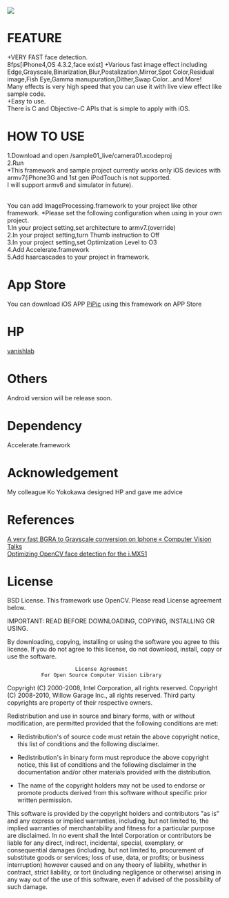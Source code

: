 ![](http://blog-imgs-42.fc2.com/v/a/n/vanishlab/originalICON.png)


FEATURE
=======
+VERY FAST face detection. <br>
  8fps[iPhone4,OS 4.3.2,face exist]
+Various fast image effect including Edge,Grayscale,Binarization,Blur,Postalization,Mirror,Spot Color,Residual image,Fish Eye,Gamma manupuration,Dither,Swap Color...and More!<br>
  Many effects is very high speed that you can use it with live view effect like sample code.<br>
+Easy to use.<br>
  There is C and Objective-C APIs that is simple to apply with iOS.<br>

HOW TO USE
=======
1.Download and open /sample01_live/camera01.xcodeproj<br>
2.Run<br>
*This framework and sample project currently works only iOS devices with armv7(iPhone3G and 1st gen iPodTouch is not supported.<br>
I will support armv6 and simulator in future).<br><br>

You can add ImageProcessing.framework to your project like other framework.
*Please set the following configuration when using in your own project.<br>
1.In your project setting,set architecture to armv7.(override)<br>
2.In your project setting,turn Thumb instruction to Off<br>
3.In your project setting,set Optimization Level to O3<br>
4.Add Accelerate.framework<br>
5.Add haarcascades to your project in framework.<br>

App Store
=======
You can download iOS APP [PiPic] using this framework on APP Store

HP
=======
[vanishlab]

Others
=======
Android version will be release soon.


Dependency
=======
Accelerate.framework
 
Acknowledgement
=======
My colleague Ko Yokokawa designed HP and gave me advice

References
=======
[A very fast BGRA to Grayscale conversion on Iphone « Computer Vision Talks]<br>
[Optimizing OpenCV face detection for the i.MX51]

License
=======
BSD License.
This framework use OpenCV.
Please read License agreement below.


IMPORTANT: READ BEFORE DOWNLOADING, COPYING, INSTALLING OR USING. 

 By downloading, copying, installing or using the software you agree to this license.
 If you do not agree to this license, do not download, install,
 copy or use the software.


                          License Agreement
               For Open Source Computer Vision Library

Copyright (C) 2000-2008, Intel Corporation, all rights reserved.
Copyright (C) 2008-2010, Willow Garage Inc., all rights reserved.
Third party copyrights are property of their respective owners.

Redistribution and use in source and binary forms, with or without modification,
are permitted provided that the following conditions are met:

  * Redistribution's of source code must retain the above copyright notice,
    this list of conditions and the following disclaimer.

  * Redistribution's in binary form must reproduce the above copyright notice,
    this list of conditions and the following disclaimer in the documentation
    and/or other materials provided with the distribution.

  * The name of the copyright holders may not be used to endorse or promote products
    derived from this software without specific prior written permission.

This software is provided by the copyright holders and contributors "as is" and
any express or implied warranties, including, but not limited to, the implied
warranties of merchantability and fitness for a particular purpose are disclaimed.
In no event shall the Intel Corporation or contributors be liable for any direct,
indirect, incidental, special, exemplary, or consequential damages
(including, but not limited to, procurement of substitute goods or services;
loss of use, data, or profits; or business interruption) however caused
and on any theory of liability, whether in contract, strict liability,
or tort (including negligence or otherwise) arising in any way out of
the use of this software, even if advised of the possibility of such damage.


[PiPic]: http://www.facebook.com/apps/application.php?id=168715359851028

[vanishlab]: http://vanishlab.web.fc2.com/

[BSD License]: http://www.opensource.org/licenses/bsd-license.php

[A very fast BGRA to Grayscale conversion on Iphone « Computer Vision Talks]: http://computer-vision-talks.com/2011/02/a-very-fast-bgra-to-grayscale-conversion-on-iphone/

[Optimizing OpenCV face detection for the i.MX51]: http://imxcommunity.org/group/computervisionusingtheimx/forum/topics/optimizing-opencv-face
